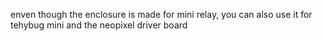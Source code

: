 enven though the enclosure is made for mini relay, you can also use it for tehybug mini and the neopixel driver board

